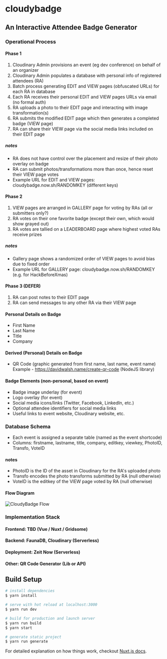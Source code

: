 # cloudybadge

## An Interactive Attendee Badge Generator

### Operational Process

#### Phase 1

1. Cloudinary Admin provisions an event (eg dev conference) on behalf of an organizer
1. Cloudinary Admin populates a database with personal info of registered attendees (RA)
1. Batch process generating EDIT and VIEW pages (obfuscated URLs) for each RA in database
1. Each RA receives their personal EDIT and VIEW pages URLs via email (no formal auth)
1. RA uploads a photo to their EDIT page and interacting with image transformation(s)
1. RA submits the modified EDIT page which then generates a completed badge (VIEW page)
1. RA can share their VIEW page via the social media links included on their EDIT page

##### notes

- RA does not have control over the placement and resize of their photo overlay on badge
- RA can submit photos/transformations more than once, hence reset their VIEW page votes
- Example URL for EDIT and VIEW pages: cloudybadge.now.sh/RANDOMKEY (different keys)

#### Phase 2

1. VIEW pages are arranged in GALLERY page for voting by RAs (all or submitters only?)
1. RA votes on their one favorite badge (except their own, which would show grayed out)
1. RA votes are tallied on a LEADERBOARD page where highest voted RAs receive prizes

##### notes

- Gallery page shows a randomized order of VIEW pages to avoid bias due to fixed order
- Example URL for GALLERY page: cloudybadge.now.sh/RANDOMKEY (e.g. for HackBeforeXmas)

#### Phase 3 (DEFER)

1. RA can post notes to their EDIT page
1. RA can send messages to any other RA via their VIEW page

#### Personal Details on Badge

- First Name
- Last Name
- Title
- Company

#### Derived (Personal) Details on Badge

- QR Code (graphic generated from first name, last name, event name)
  Example - https://davidwalsh.name/create-qr-code (NodeJS library)

#### Badge Elements (non-personal, based on event)

- Badge image underlay (for event)
- Logo overlay (for event)
- Social media icons/links (Twitter, Facebook, LinkedIn, etc.)
- Optional attendee identifiers for social media links
- Useful links to event website, Cloudinary website, etc.

### Database Schema

- Each event is assigned a separate table (named as the event shortcode)
- Columns: firstname, lastname, title, company, editkey, viewkey,
  PhotoID, Transfo, VoteID

#### notes

- PhotoID is the ID of the asset in Cloudinary for the RA's uploaded photo
- Transfo encodes the photo transforms submitted by RA (null otherwise)
- VoteID is the editkey of the VIEW page voted by RA (null otherwise)

#### Flow Diagram

![CloudyBadge Flow](hackathon-cloudybadge.png)

### Implementation Stack

#### Frontend: TBD (Vue / Nuxt / Gridsome)

#### Backend: FaunaDB, Cloudinary (Serverless)

#### Deployment: Zeit Now (Serverless)

#### Other: QR Code Generator (Lib or API)

## Build Setup

``` bash
# install dependencies
$ yarn install

# serve with hot reload at localhost:3000
$ yarn run dev

# build for production and launch server
$ yarn run build
$ yarn start

# generate static project
$ yarn run generate
```

For detailed explanation on how things work, checkout [Nuxt.js docs](https://nuxtjs.org).
